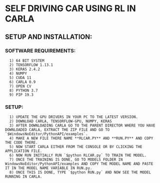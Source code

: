 # SELF DRIVING CAR USING RL IN CARLA

## SETUP AND INSTALLATION:
   ### SOFTWARE REQUIREMENTS:
      1) 64 BIT SYSTEM
      2) TENSORFLOW 1.13.1
      3) KERAS 2.4.2
      4) NUMPY
      5) CUDA 11
      6) CARLA 0.9
      7) OPEN CV
      8) PYTHON 3.7
      9) PIP 19.3
   ### SETUP:
      1) UPDATE THE GPU DRIVERS IN YOUR PC TO THE LATEST VERSION.
      2) DOWNLOAD CARLA, TENSORFLOW-GPU, NUMPY, KERAS
      3) AFTER DOWNLOADING CARLA GO TO THE PARENT DIRECTOR WHERE YOU HAVE DOWNLOADED CARLA, EXTRACT THE ZIP FILE AND GO TO `$WindowsNoEditor/PythonAPI/examples`.
      4) MAKE A NEW FILE THERE NAME **RLCAR.PY** AND **RUN.PY** AND COPY THE CODE THERE.
      5) NOW START CARLA EITHER FROM THE CONSOLE OR BY CLICKING THE APPLICATION FILE.
      6) NOW RUN INITIALLY RUN `$python RLCAR.py` TO TRAIN THE MODEL.
      7) ONCE THE TRAINING IS DONE, GO TO MODELS FOLDER IN WindowsNoEditor/PythonAPI/examples AND COPY THE MODEL NAME AND PASTE IT IN THE MODEL NAME VARIABLE IN RUN.py.
      8) ONCE THIS IS DONE, TYPE `$python RUN.py` AND NOW SEE THE MODEL RUNNING IN CARLA.
     
